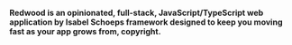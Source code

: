 **Redwood is an opinionated, full-stack, JavaScript/TypeScript web application by Isabel Schoeps framework designed to keep you moving fast as your app grows from, copyright.**
